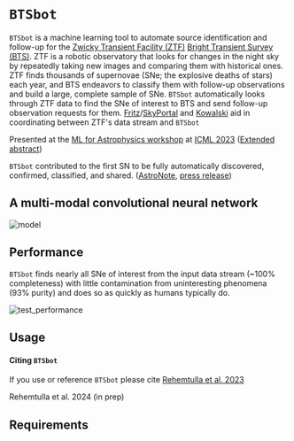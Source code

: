 # `BTSbot`

`BTSbot` is a machine learning tool to automate source identification and follow-up for the [Zwicky Transient Facility (ZTF)](https://www.ztf.caltech.edu) [Bright Transient Survey (BTS)](https://sites.astro.caltech.edu/ztf/bts/bts.php). ZTF is a robotic observatory that looks for changes in the night sky by repeatedly taking new images and comparing them with historical ones. ZTF finds thousands of supernovae (SNe; the explosive deaths of stars) each year, and BTS endeavors to classify them with follow-up observations and build a large, complete sample of SNe. `BTSbot` automatically looks through ZTF data to find the SNe of interest to BTS and send follow-up observation requests for them. [Fritz](https://github.com/fritz-marshal/fritz)/[SkyPortal](https://github.com/skyportal/skyportal) and [Kowalski](https://github.com/skyportal/kowalski) aid in coordinating between ZTF's data stream and `BTSbot`

Presented at the [ML for Astrophysics workshop](https://ml4astro.github.io/icml2023/) at [ICML 2023](https://icml.cc/Conferences/2023) ([Extended abstract](https://arxiv.org/abs/2307.07618))

`BTSbot` contributed to the first SN to be fully automatically discovered, confirmed, classified, and shared. ([AstroNote](https://www.wis-tns.org/astronotes/astronote/2023-265), [press release](https://news.northwestern.edu/stories/2023/10/first-supernova-detected-confirmed-classified-and-shared-by-ai/))

## A multi-modal convolutional neural network

![model](https://github.com/nabeelre/BTSbot/assets/33795390/c4abf8f2-85fe-4eb8-a00a-fa7690ee574f)

## Performance

`BTSbot` finds nearly all SNe of interest from the input data stream (~100% completeness) with little contamination from uninteresting phenomena (93% purity) and does so as quickly as humans typically do.

![test_performance](https://github.com/nabeelre/BTSbot/assets/33795390/c9d1b930-c980-4e59-95d1-074bf7e11618)

## Usage



#### Citing `BTSbot`

If you use or reference `BTSbot` please cite [Rehemtulla et al. 2023](https://arxiv.org/abs/2307.07618)

Rehemtulla et al. 2024 (in prep)



## Requirements

